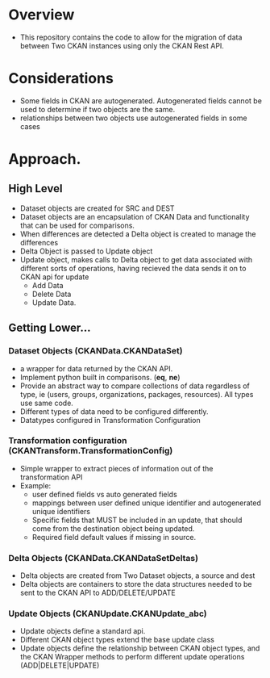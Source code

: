 # Overview

* This repository contains the code to allow for the migration of data between
  Two CKAN instances using only the CKAN Rest API.

# Considerations

* Some fields in CKAN are autogenerated.  Autogenerated fields cannot be used
  to determine if two objects are the same.
* relationships between two objects use autogenerated fields in some cases

# Approach.

## High Level

* Dataset objects are created for SRC and DEST
* Dataset objects are an encapsulation of CKAN Data and functionality that can
  be used for comparisons.
* When differences are detected a Delta object is created to manage the
  differences
* Delta Object is passed to Update object
* Update object, makes calls to Delta object to get data associated with different
  sorts of operations, having recieved the data sends it on to CKAN api for update
    * Add Data
    * Delete Data
    * Update Data.

## Getting Lower...

### Dataset Objects (CKANData.CKANDataSet)

* a wrapper for data returned by the CKAN API.
* Implement python built in comparisons. (__eq__, __ne__)
* Provide an abstract way to compare collections of data regardless of type, ie
  (users, groups, organizations, packages, resources).  All types use same code.
* Different types of data need to be configured differently.
* Datatypes configured in Transformation Configuration

### Transformation configuration (CKANTransform.TransformationConfig)

* Simple wrapper to extract pieces of information out of the transformation API
* Example:
   * user defined fields vs auto generated fields
   * mappings between user defined unique identifier and autogenerated unique identifiers
   * Specific fields that MUST be included in an update, that should come from
     the destination object being updated.
   * Required field default values if missing in source.

### Delta Objects (CKANData.CKANDataSetDeltas)

* Delta objects are created from Two Dataset objects, a source and dest
* Delta objects are containers to store the data structures needed to be sent to
  the CKAN API to ADD/DELETE/UPDATE

### Update Objects (CKANUpdate.CKANUpdate_abc)
* Update objects define a standard api.
* Different CKAN object types extend the base update class
* Update objects define the relationship between CKAN object types, and the CKAN
  Wrapper methods to perform different update operations (ADD|DELETE|UPDATE)
